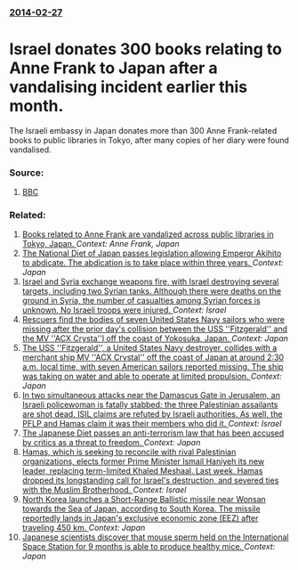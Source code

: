 ### [2014-02-27](/news/2014/02/27/index.md)

# Israel donates 300 books relating to Anne Frank to Japan after a vandalising incident earlier this month. 

The Israeli embassy in Japan donates more than 300 Anne Frank-related books to public libraries in Tokyo, after many copies of her diary were found vandalised.


### Source:

1. [BBC](http://www.bbc.com/news/world-asia-26365312)

### Related:

1. [Books related to Anne Frank are vandalized across public libraries in Tokyo, Japan. ](/news/2014/02/21/books-related-to-anne-frank-are-vandalized-across-public-libraries-in-tokyo-japan.md) _Context: Anne Frank, Japan_
2. [The National Diet of Japan passes legislation allowing Emperor Akihito to abdicate. The abdication is to take place within three years. ](/news/2017/06/9/the-national-diet-of-japan-passes-legislation-allowing-emperor-akihito-to-abdicate-the-abdication-is-to-take-place-within-three-years.md) _Context: Japan_
3. [Israel and Syria exchange weapons fire, with Israel destroying several targets, including two Syrian tanks. Although there were deaths on the ground in Syria, the number of casualties among Syrian forces is unknown. No Israeli troops were injured. ](/news/2017/06/24/israel-and-syria-exchange-weapons-fire-with-israel-destroying-several-targets-including-two-syrian-tanks-although-there-were-deaths-on-th.md) _Context: Israel_
4. [Rescuers find the bodies of seven United States Navy sailors who were missing after the prior day's collision between the USS ''Fitzgerald'' and the MV ''ACX Crysta''l off the coast of Yokosuka, Japan. ](/news/2017/06/18/rescuers-find-the-bodies-of-seven-united-states-navy-sailors-who-were-missing-after-the-prior-day-s-collision-between-the-uss-fitzgerald.md) _Context: Japan_
5. [The USS ''Fitzgerald'', a United States Navy destroyer, collides with a merchant ship MV ''ACX Crystal'' off the coast of Japan at around 2:30 a.m. local time, with seven American sailors reported missing. The ship was taking on water and able to operate at limited propulsion. ](/news/2017/06/17/the-uss-fitzgerald-a-united-states-navy-destroyer-collides-with-a-merchant-ship-mv-acx-crystal-off-the-coast-of-japan-at-around-2.md) _Context: Japan_
6. [In two simultaneous attacks near the Damascus Gate in Jerusalem, an Israeli policewoman is fatally stabbed; the three Palestinian assailants are shot dead. ISIL claims are refuted by Israeli authorities. As well, the PFLP and Hamas claim it was their members who did it. ](/news/2017/06/16/in-two-simultaneous-attacks-near-the-damascus-gate-in-jerusalem-an-israeli-policewoman-is-fatally-stabbed-the-three-palestinian-assailants.md) _Context: Israel_
7. [The Japanese Diet passes an anti-terrorism law that has been accused by critics as a threat to freedom. ](/news/2017/06/15/the-japanese-diet-passes-an-anti-terrorism-law-that-has-been-accused-by-critics-as-a-threat-to-freedom.md) _Context: Japan_
8. [Hamas, which is seeking to reconcile with rival Palestinian organizations, elects former Prime Minister Ismail Haniyeh its new leader, replacing term-limited Khaled Meshaal.  Last week, Hamas dropped its longstanding call for Israel's destruction, and severed ties with the Muslim Brotherhood. ](/news/2017/05/6/hamas-which-is-seeking-to-reconcile-with-rival-palestinian-organizations-elects-former-prime-minister-ismail-haniyeh-its-new-leader-repla.md) _Context: Israel_
9. [North Korea launches a Short-Range Ballistic missile near Wonsan towards the Sea of Japan, according to South Korea. The missile reportedly lands in Japan's exclusive economic zone (EEZ) after traveling 450 km. ](/news/2017/05/29/north-korea-launches-a-short-range-ballistic-missile-near-wansan-towards-the-sea-of-japan-according-to-south-korea-the-missile-reportedly.md) _Context: Japan_
10. [Japanese scientists discover that mouse sperm held on the International Space Station for 9 months is able to produce healthy mice. ](/news/2017/05/22/japanese-scientists-discover-that-mouse-sperm-held-on-the-international-space-station-for-9-months-is-able-to-produce-healthy-mice.md) _Context: Japan_
